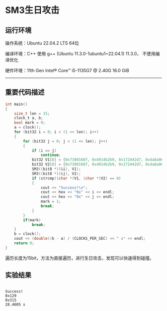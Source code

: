 # SM3生日攻击


## 运行环境

操作系统：Ubuntu 22.04.2 LTS 64位

编译环境：C++ 使用 g++ (Ubuntu 11.3.0-1ubuntu1~22.04.1) 11.3.0，
不使用编译优化

硬件环境：11th Gen Intel® Core™ i5-1135G7 @ 2.40G   16.0 GiB

---

## 重要代码描述

```  C
int main()
{
    size_t len = 15;
    clock_t a, b;
    bool mark = 0;
    a = clock();
    for (bit32 i = 0; i < (1 << len); i++)
    {
        for (bit32 j = 0; j < (1 << len); j++)
        {
            if (i == j)
                continue;
            bit32 V1[8] = {0x7380166f, 0x4914b2b9, 0x172442d7, 0xda8a0600, 0xa96f30bc, 0x163138aa, 0xe38dee4d, 0xb0fb0e4e};
            bit32 V2[8] = {0x7380166f, 0x4914b2b9, 0x172442d7, 0xda8a0600, 0xa96f30bc, 0x163138aa, 0xe38dee4d, 0xb0fb0e4e};
            SM3((bit8 *)(&i), V1);
            SM3((bit8 *)(&j), V2);
            if (strcmp((char *)V1, (char *)V2) == 0)
            {
                cout << "Success!\n";
                cout << hex << "0x" << i << endl;
                cout << hex << "0x" << j << endl;
                mark = 1;
                break;
            }
        }
        if(mark)
            break;
    }
    b = clock();
    cout << (double)(b - a) / (CLOCKS_PER_SEC) << " s" << endl;
    return 0;
}

```

遍历长度为15bit，方法为直接遍历，进行生日攻击，发现可以快速得到碰撞。


## 实验结果

```

Success!
0x129
0x315
28.4605 s
```
